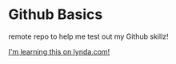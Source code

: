 # Github Basics

remote repo to help me test out my Github skillz!

[I'm learning this on lynda.com!](http://www.lynda.com)
